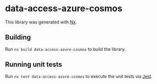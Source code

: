 # data-access-azure-cosmos

This library was generated with [Nx](https://nx.dev).

## Building

Run `nx build data-access-azure-cosmos` to build the library.

## Running unit tests

Run `nx test data-access-azure-cosmos` to execute the unit tests via [Jest](https://jestjs.io).
